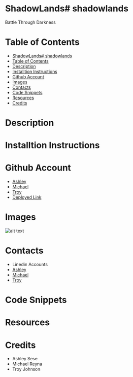 # ShadowLands# shadowlands
Battle Through Darkness


# Table of Contents
- [ShadowLands# shadowlands](#shadowlands-shadowlands)
- [Table of Contents](#table-of-contents)
- [Description](#description)
- [Installtion Instructions](#installtion-instructions)
- [Github Account](#github-account)
- [Images](#images)
- [Contacts](#contacts)
- [Code Snippets](#code-snippets)
- [Resources](#resources)
- [Credits](#credits)


# Description

# Installtion Instructions

# Github Account
- [Ashley](https://github.com/ashrean)
- [Michael](https://github.com/michaelreyna25)
- [Troy](https://github.com/troynj)
- [Deployed Link]()

# Images
![alt text]()

# Contacts
- Linedin Accounts
- [Ashley](https://www.linkedin.com/in/ashleyrean/)
- [Michael](https://www.linkedin.com/in/michael-reyna-35b597245/)
- [Troy](https://www.linkedin.com/in/troy-johnson-abb5a625a/)

# Code Snippets

# Resources

# Credits
- Ashley Sese
- Michael Reyna
- Troy Johnson
